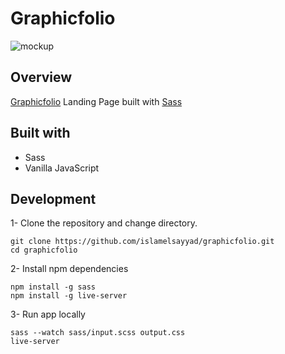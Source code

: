 # Graphicfolio

![mockup](https://user-images.githubusercontent.com/81169249/214071731-3caf152f-4a60-492b-bd76-e39594b189a6.png)

## Overview

[Graphicfolio](https://islamelsayyad.github.io/graphicfolio/) Landing Page built with [Sass](https://sass-lang.com/)

## Built with

+ Sass
+ Vanilla JavaScript

## Development

1- Clone the repository and change directory.
```
git clone https://github.com/islamelsayyad/graphicfolio.git
cd graphicfolio
```
2- Install npm dependencies
```
npm install -g sass
npm install -g live-server
```
3- Run app locally
```
sass --watch sass/input.scss output.css
live-server
```
